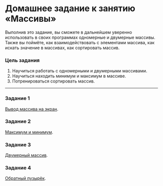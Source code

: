 # Домашнее задание к занятию «Массивы»

Выполнив это задание, вы сможете в дальнейшем уверенно использовать в своих программах одномерные и двумерные массивы. Также вы поймёте, как взаимодействовать с элементами массива, как искать значение в массивах, как сортировать массив.

### Цель задания

1. Научиться работать с одномерными и двумерными массивами.
2. Научиться находить минимум и максимум в массиве.
3. Потренироваться сортировать массив.

------

### Задание 1

[Вывод массива на экран](01).

### Задание 2

[Максимум и минимум](02).

### Задание 3

[Двумерный массив](03).

### Задание 4

[Обратный пузырёк](04).



